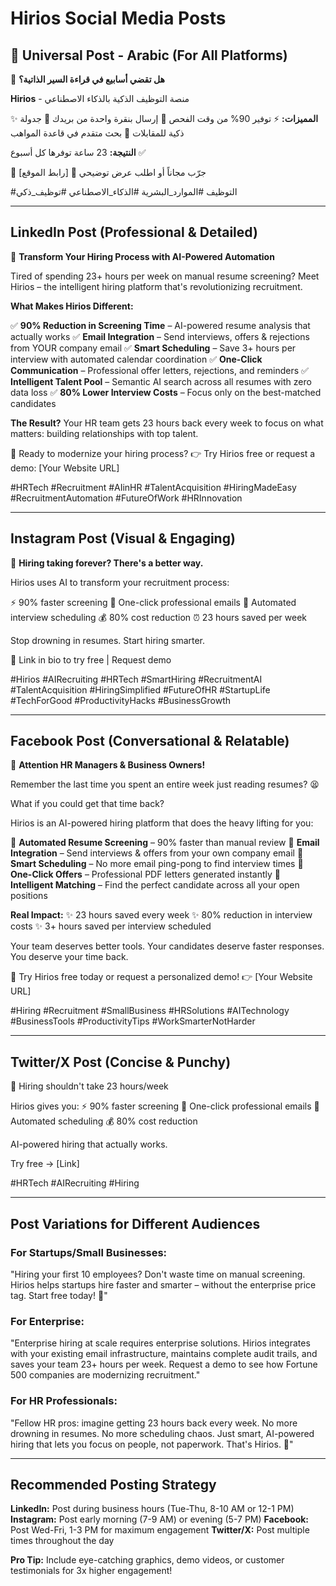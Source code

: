 # Hirios Social Media Posts

## 🌟 Universal Post - Arabic (For All Platforms)

🚀 **هل تقضي أسابيع في قراءة السير الذاتية؟**

**Hirios** - منصة التوظيف الذكية بالذكاء الاصطناعي

✨ **المميزات:**
⚡ توفير 90% من وقت الفحص
📧 إرسال بنقرة واحدة من بريدك
📅 جدولة ذكية للمقابلات
🎯 بحث متقدم في قاعدة المواهب

**النتيجة:** 23 ساعة توفرها كل أسبوع ✅

💼 جرّب مجاناً أو اطلب عرض توضيحي
🔗 [رابط الموقع]

#التوظيف #الموارد_البشرية #الذكاء_الاصطناعي #توظيف_ذكي

---

## LinkedIn Post (Professional & Detailed)

🚀 **Transform Your Hiring Process with AI-Powered Automation**

Tired of spending 23+ hours per week on manual resume screening? Meet Hirios – the intelligent hiring platform that's revolutionizing recruitment.

**What Makes Hirios Different:**

✅ **90% Reduction in Screening Time** – AI-powered resume analysis that actually works
✅ **Email Integration** – Send interviews, offers & rejections from YOUR company email
✅ **Smart Scheduling** – Save 3+ hours per interview with automated calendar coordination
✅ **One-Click Communication** – Professional offer letters, rejections, and reminders
✅ **Intelligent Talent Pool** – Semantic AI search across all resumes with zero data loss
✅ **80% Lower Interview Costs** – Focus only on the best-matched candidates

**The Result?** 
Your HR team gets 23 hours back every week to focus on what matters: building relationships with top talent.

🎯 Ready to modernize your hiring process?
👉 Try Hirios free or request a demo: [Your Website URL]

#HRTech #Recruitment #AIinHR #TalentAcquisition #HiringMadeEasy #RecruitmentAutomation #FutureOfWork #HRInnovation

---

## Instagram Post (Visual & Engaging)

🎯 **Hiring taking forever? There's a better way.**

Hirios uses AI to transform your recruitment process:

⚡ 90% faster screening
📧 One-click professional emails
📅 Automated interview scheduling
💰 80% cost reduction
⏰ 23 hours saved per week

Stop drowning in resumes. Start hiring smarter.

🔗 Link in bio to try free | Request demo

#Hirios #AIRecruiting #HRTech #SmartHiring #RecruitmentAI #TalentAcquisition #HiringSimplified #FutureOfHR #StartupLife #TechForGood #ProductivityHacks #BusinessGrowth

---

## Facebook Post (Conversational & Relatable)

📢 **Attention HR Managers & Business Owners!**

Remember the last time you spent an entire week just reading resumes? 😫

What if you could get that time back?

Hirios is an AI-powered hiring platform that does the heavy lifting for you:

🤖 **Automated Resume Screening** – 90% faster than manual review
📧 **Email Integration** – Send interviews & offers from your own company email
📅 **Smart Scheduling** – No more email ping-pong to find interview times
📄 **One-Click Offers** – Professional PDF letters generated instantly
🎯 **Intelligent Matching** – Find the perfect candidate across all your open positions

**Real Impact:**
✨ 23 hours saved every week
✨ 80% reduction in interview costs
✨ 3+ hours saved per interview scheduled

Your team deserves better tools. Your candidates deserve faster responses. You deserve your time back.

💼 Try Hirios free today or request a personalized demo!
👉 [Your Website URL]

#Hiring #Recruitment #SmallBusiness #HRSolutions #AITechnology #BusinessTools #ProductivityTips #WorkSmarterNotHarder

---

## Twitter/X Post (Concise & Punchy)

🚀 Hiring shouldn't take 23 hours/week

Hirios gives you:
⚡ 90% faster screening
📧 One-click professional emails
📅 Automated scheduling
💰 80% cost reduction

AI-powered hiring that actually works.

Try free → [Link]

#HRTech #AIRecruiting #Hiring

---

## Post Variations for Different Audiences

### For Startups/Small Businesses:
"Hiring your first 10 employees? Don't waste time on manual screening. Hirios helps startups hire faster and smarter – without the enterprise price tag. Start free today! 🚀"

### For Enterprise:
"Enterprise hiring at scale requires enterprise solutions. Hirios integrates with your existing email infrastructure, maintains complete audit trails, and saves your team 23+ hours per week. Request a demo to see how Fortune 500 companies are modernizing recruitment."

### For HR Professionals:
"Fellow HR pros: imagine getting 23 hours back every week. No more drowning in resumes. No more scheduling chaos. Just smart, AI-powered hiring that lets you focus on people, not paperwork. That's Hirios. 💙"

---

## Recommended Posting Strategy

**LinkedIn:** Post during business hours (Tue-Thu, 8-10 AM or 12-1 PM)
**Instagram:** Post early morning (7-9 AM) or evening (5-7 PM)
**Facebook:** Post Wed-Fri, 1-3 PM for maximum engagement
**Twitter/X:** Post multiple times throughout the day

**Pro Tip:** Include eye-catching graphics, demo videos, or customer testimonials for 3x higher engagement!
